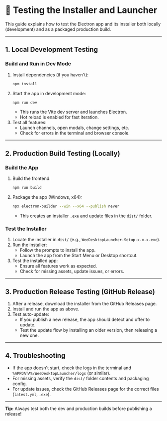 # 🧪 Testing the Installer and Launcher

This guide explains how to test the Electron app and its installer both locally (development) and as a packaged production build.

---

## 1. Local Development Testing

### Build and Run in Dev Mode
1. Install dependencies (if you haven't):
   ```sh
   npm install
   ```
2. Start the app in development mode:
   ```sh
   npm run dev
   ```
   - This runs the Vite dev server and launches Electron.
   - Hot reload is enabled for fast iteration.
3. Test all features:
   - Launch channels, open modals, change settings, etc.
   - Check for errors in the terminal and browser console.

---

## 2. Production Build Testing (Locally)

### Build the App
1. Build the frontend:
   ```sh
   npm run build
   ```
2. Package the app (Windows, x64):
   ```sh
   npx electron-builder --win --x64 --publish never
   ```
   - This creates an installer `.exe` and update files in the `dist/` folder.

### Test the Installer
1. Locate the installer in `dist/` (e.g., `WeeDesktopLauncher-Setup-x.x.x.exe`).
2. Run the installer:
   - Follow the prompts to install the app.
   - Launch the app from the Start Menu or Desktop shortcut.
3. Test the installed app:
   - Ensure all features work as expected.
   - Check for missing assets, update issues, or errors.

---

## 3. Production Release Testing (GitHub Release)

1. After a release, download the installer from the GitHub Releases page.
2. Install and run the app as above.
3. Test auto-update:
   - If you publish a new release, the app should detect and offer to update.
   - Test the update flow by installing an older version, then releasing a new one.

---

## 4. Troubleshooting

- If the app doesn't start, check the logs in the terminal and `%APPDATA%/WeeDesktopLauncher/logs` (or similar).
- For missing assets, verify the `dist/` folder contents and packaging config.
- For update issues, check the GitHub Releases page for the correct files (`latest.yml`, `.exe`).

---

**Tip:** Always test both the dev and production builds before publishing a release! 